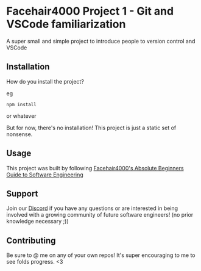 # Facehair4000 Project 1 - Git and VSCode familiarization

A super small and simple project to introduce people to version control and VSCode

## Installation

How do you install the project? 

eg

```
npm install
```

or whatever

But for now, there's no installation! This project is just a static set of nonsense. 

## Usage
This project was built by following [Facehair4000's Absolute Beginners Guide to Software Engineering](https://www.youtube.com/watch?v=Wt47gSihb5s&list=PLJjxqjPti-LfbLhTs-XSNecyqBOtRB0fS)

## Support
Join our [Discord](https://discord.gg/VqYSr9WKmS) if you have any questions or are interested in being involved with a growing community of future software engineers! (no prior knowledge necessary ;))

## Contributing
Be sure to @ me on any of your own repos! It's super encouraging to me to see folds progress. <3